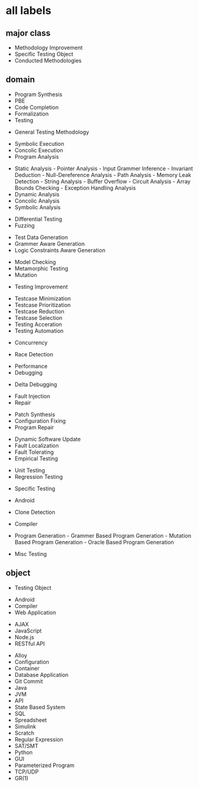 # all labels

## major class
* Methodology Improvement
* Specific Testing Object
* Conducted Methodologies

## domain
* Program Synthesis
* PBE
* Code Completion
* Formalization
* Testing
 - General Testing Methodology
  + Symbolic Execution
  + Concolic Execution
  + Program Analysis
   * Static Analysis
    - Pointer Analysis
    - Input Grammer Inference
    - Invariant Deduction
    - Null-Dereference Analysis
    - Path Analysis
    - Memory Leak Detection
    - String Analysis
    - Buffer Overflow
    - Circuit Analysis
    - Array Bounds Checking
    - Exception Handling Analysis
   * Dynamic Analysis
   * Concolic Analysis
   * Symbolic Analysis
  + Differential Testing
  + Fuzzing
   * Test Data Generation
   * Grammer Aware Generation
   * Logic Constraints Aware Generation
  + Model Checking
  + Metamorphic Testing
  + Mutation
 - Testing Improvement
  + Testcase Minimization
  + Testcase Prioritization
  + Testcase Reduction
  + Testcase Selection
  + Testing Acceration
  + Testing Automation
 - Concurrency
  + Race Detection
 - Performance
 - Debugging
  + Delta Debugging
 - Fault Injection
 - Repair
  + Patch Synthesis
  + Configuration Fixing
  + Program Repair
 - Dynamic Software Update
 - Fault Localization
 - Fault Tolerating
 - Empirical Testing
  + Unit Testing
  + Regression Testing
 - Specific Testing
  + Android
   * Clone Detection
  + Compiler
   * Program Generation
    - Grammer Based Program Generation
    - Mutation Based Program Generation
    - Oracle Based Program Generation
 - Misc Testing

## object
- Testing Object
 + Android
 + Compiler
 + Web Application
  * AJAX
  * JavaScript
  * Node.js
  * RESTful API
 + Alloy
 + Configuration
 + Container
 + Database Application
 + Git Commit
 + Java
 + JVM
 + API
 + State Based System
 + SQL
 + Spreadsheet
 + Simulink
 + Scratch
 + Regular Expression
 + SAT/SMT
 + Python
 + GUI
 + Parameterized Program
 + TCP/UDP
 + GR(1)
